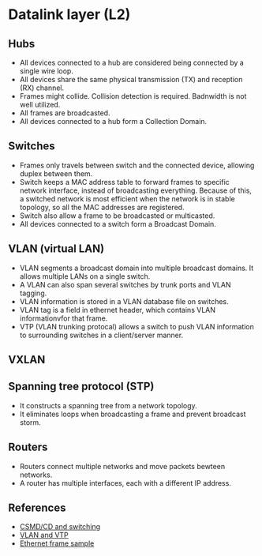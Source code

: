 # Datalink layer (L2)

## Hubs
* All devices connected to a hub are considered being connected by a single wire loop.
* All devices share the same physical transmission (TX) and reception (RX) channel.
* Frames might collide. Collision detection is required. Badnwidth is not well utilized.
* All frames are broadcasted.
* All devices connected to a hub form a Collection Domain.

## Switches
* Frames only travels between switch and the connected device, allowing duplex between them.
* Switch keeps a MAC address table to forward frames to specific network interface, instead of broadcasting everything. Because of this, a switched network is most efficient when the network is in stable topology, so all the MAC addresses are registered.
* Switch also allow a frame to be broadcasted or multicasted.
* All devices connected to a switch form a Broadcast Domain.

## VLAN (virtual LAN)
* VLAN segments a broadcast domain into multiple broadcast domains. It allows multiple LANs on a single switch.
* A VLAN can also span several switches by trunk ports and VLAN tagging.
* VLAN information is stored in a VLAN database file on switches.
* VLAN tag is a field in ethernet header, which contains VLAN informationvfor that frame.
* VTP (VLAN trunking protocal) allows a switch to push VLAN information to surrounding switches in a client/server manner.

## VXLAN

## Spanning tree protocol (STP)
* It constructs a spanning tree from a network topology.
* It eliminates loops when broadcasting a frame and prevent broadcast storm.

## Routers
* Routers connect multiple networks and move packets bewteen networks.
* A router has multiple interfaces, each with a different IP address.

## References
* [CSMD/CD and switching](https://www.youtube.com/watch?v=fxbhqxmWE4o)
* [VLAN and VTP](https://www.youtube.com/watch?v=L6SKYEm1S2c)
* [Ethernet frame sample](https://www.cs.miami.edu/home/burt/learning/Csc524.092/notes/ip_example.html)